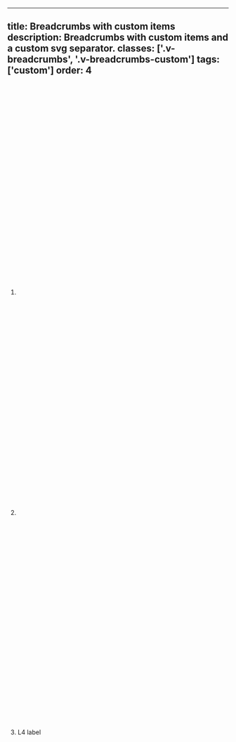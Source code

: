 <!--
 *              Copyright (c) 2025 Visa, Inc.
 *
 * Licensed under the Apache License, Version 2.0 (the "License");
 * you may not use this file except in compliance with the License.
 * You may obtain a copy of the License at
 *
 *         http://www.apache.org/licenses/LICENSE-2.0
 *
 * Unless required by applicable law or agreed to in writing, software
 * distributed under the License is distributed on an "AS IS" BASIS,
 * WITHOUT WARRANTIES OR CONDITIONS OF ANY KIND, either express or implied.
 * See the License for the specific language governing permissions and
 * limitations under the License.
 *
 -->
---
title: Breadcrumbs with custom items
description: Breadcrumbs with custom items and a custom svg separator.
classes: ['.v-breadcrumbs', '.v-breadcrumbs-custom']
tags: ['custom']
order: 4
---

<nav aria-label="Breadcrumb" class="v-breadcrumbs v-breadcrumbs-custom">
  <ol>
    <li>
      <a aria-label="Project root folder" class="v-button v-button-icon v-button-tertiary v-button-subtle" href="./breadcrumbs">
        <svg aria-hidden="true" class="v-icon v-icon-generic v-icon-tiny" focusable="false" viewbox="0 0 16 16">
          <use href="#visa-folder-tiny">
          </use>
        </svg>
      </a>
      <svg aria-hidden="true" class="v-icon v-icon-generic v-icon-tiny" focusable="false" viewbox="0 0 16 16">
        <use href="#visa-chevron-right-tiny">
        </use>
      </svg>
    </li>
    <li>
      <svg aria-hidden="true" class="v-icon v-icon-visa v-icon-tiny" focusable="false" height="16" viewbox="0 0 16 16" width="16">
        <use href="#visa-option-horizontal-tiny">
        </use>
      </svg>
      <svg aria-hidden="true" class="v-icon v-icon-generic v-icon-tiny" focusable="false" viewbox="0 0 16 16">
        <use href="#visa-chevron-right-tiny">
        </use>
      </svg>
    </li>
    <li>
      <span aria-current="page">
        L4 label
      </span>
    </li>
  </ol>
</nav>
